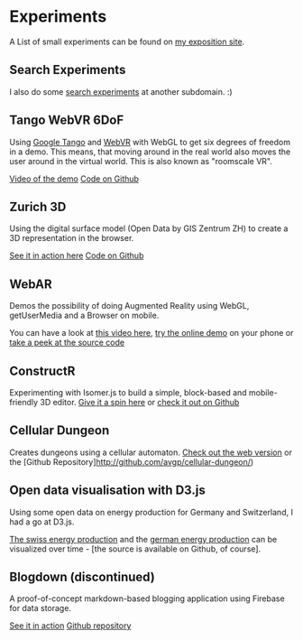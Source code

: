 <!-- ::Experiments -->
# Experiments

A List of small experiments can be found on [my exposition site](http://avgp.github.io/exposition).

## Search Experiments

I also do some [search experiments](https://experiments.geekonaut.de) at another subdomain. :)

## Tango WebVR 6DoF

Using [Google Tango](https://get.google.com/tango/) and [WebVR](https://webvr.info/) with WebGL to get six degrees of freedom in a demo.
This means, that moving around in the real world also moves the user around in the virtual world. This is also known as "roomscale VR".

[Video of the demo](https://www.youtube.com/watch?v=UHj1RLYb_4U)
[Code on Github](https://github.com/archilogic-com/tango-web-demo-cubes)

## Zurich 3D

Using the digital surface model (Open Data by GIS Zentrum ZH) to create a 3D representation in the browser.

[See it in action here](http://avgp.github.io/zurich3d)
[Code on Github](https://github.com/avgp/zurich3d)

## WebAR
Demos the possibility of doing Augmented Reality using WebGL, getUserMedia and a Browser on mobile.

You can have a look at [this video here](https://youtube.com/hoNwys9RdPE), [try the online demo](http://avgp.github.io/webAR) on your phone or [take a peek at the source code](https://github.com/avgp/webAR)

## ConstructR

Experimenting with Isomer.js to build a simple, block-based and mobile-friendly 3D editor.
[Give it a spin here](http://avgp.github.io/constructr/#) or [check it out on Github](https://github.com/avgp/constructr)

## Cellular Dungeon
Creates dungeons using a cellular automaton.
[Check out the web version](http://avgp.github.io/cellular-dungeon/examples/browser/index.html) or the [Github Repository]http://github.com/avgp/cellular-dungeon/)

## Open data visualisation with D3.js
Using some open data on energy production for Germany and Switzerland, I had a go at D3.js.

[The swiss energy production](http://avgp.github.io/opendata-playground/energy_production/switzerland/index.html)
and the [german energy production](https://github.com/AVGP/opendata-playground/tree/master/energy_production) can be visualized over time - [the source is available on Github, of course].


## Blogdown (discontinued)
A proof-of-concept markdown-based blogging application using Firebase for data storage.

[See it in action](http://avgp.github.io/blogdown)
[Github repository](https://github.com/avgp/blogdown)
